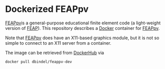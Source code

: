 # Dockerized FEAPpv

[FEAPpv]is a general-purpose educational finite element code
(a light-weight version of [FEAP]).  This repository describes
a [Docker] container for [FEAPpv].

Note that [FEAPpv] does have an X11-based graphics module, but
it is not so simple to connect to an X11 server from a container.

The image can be retrieved from [DockerHub] via

    docker pull dbindel/feappv-dev


[FEAPpv]:    http://www.ce.berkeley.edu/projects/feap/feappv/
[FEAP]:      http://www.ce.berkeley.edu/projects/feap/
[Docker]:    https://www.docker.com/
[DockerHub]: https://hub.docker.com/r/dbindel/feappv-dev/
